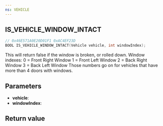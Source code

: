 ```yaml
---
ns: VEHICLE
---
```

## IS_VEHICLE_WINDOW_INTACT

```c
// 0x46E571A0E20D01F1 0xAC4EF23D
BOOL IS_VEHICLE_WINDOW_INTACT(Vehicle vehicle, int windowIndex);
```

This will return false if the window is broken, or rolled down.
Window indexes:
0 = Front Right Window
1 = Front Left Window
2 = Back Right Window
3 = Back Left Window
Those numbers go on for vehicles that have more than 4 doors with windows.

## Parameters
* **vehicle**: 
* **windowIndex**: 

## Return value
